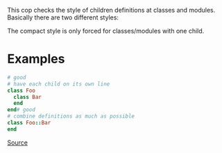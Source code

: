 
This cop checks the style of children definitions at classes and
modules. Basically there are two different styles:

The compact style is only forced for classes/modules with one child.

# Examples

```ruby
# good
# have each child on its own line
class Foo
  class Bar
  end
end# good
# combine definitions as much as possible
class Foo::Bar
end
```

[Source](http://www.rubydoc.info/gems/rubocop/RuboCop/Cop/Style/ClassAndModuleChildren)